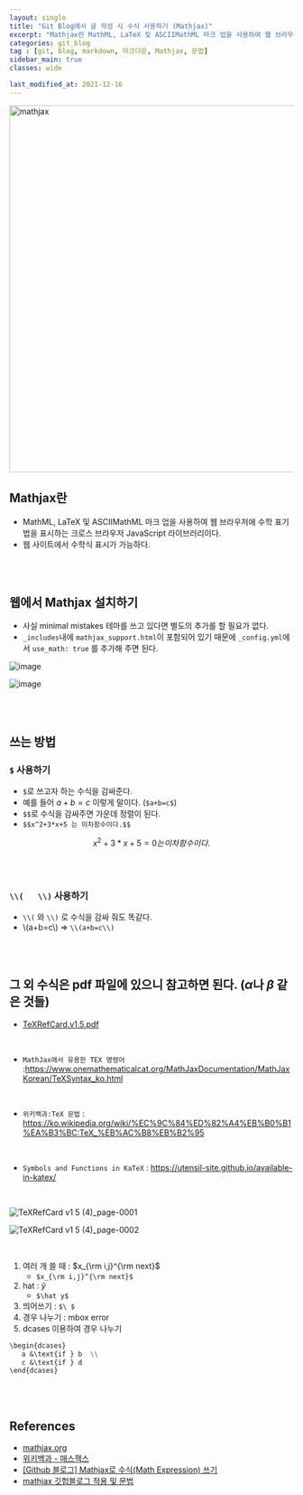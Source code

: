 ```yaml
---
layout: single
title: "Git Blog에서 글 작성 시 수식 사용하기 (Mathjax)"
excerpt: "Mathjax란 MathML, LaTeX 및 ASCIIMathML 마크 업을 사용하여 웹 브라우저에 수학 표기법을 표시하는 크로스 브라우저 JavaScript 라이브러리이다. 웹 사이트에서 수학식 표시가 가능하다."
categories: git_blog
tag : [git, blog, markdown, 마크다운, Mathjax, 문법]
sidebar_main: true
classes: wide

last_modified_at: 2021-12-16
---
```


<img src="https://user-images.githubusercontent.com/78655692/143910921-4b7d1a55-d2b0-49ee-b721-20ce1376df0b.png" width=650 alt="mathjax">

## Mathjax란

- MathML, LaTeX 및 ASCIIMathML 마크 업을 사용하여 웹 브라우저에 수학 표기법을 표시하는 크로스 브라우저 JavaScript 라이브러리이다.
- 웹 사이트에서 수학식 표시가 가능하다.

<br>
<br>

## 웹에서 Mathjax 설치하기 

- 사실 minimal mistakes 테마를 쓰고 있다면 별도의 추가를 할 필요가 없다.
- `_includes`내에 `mathjax_support.html`이 포함되어 있기 때문에 `_config.yml`에서 `use_math: true` 를 추가해 주면 된다.

![image](https://user-images.githubusercontent.com/78655692/143912853-d285ab04-e93d-49e3-98a5-6ece634980b6.png)

![image](https://user-images.githubusercontent.com/78655692/143913025-dfb7c5f4-dce6-458f-a1ae-0d7a51b942d1.png)

<br>
<br>

## 쓰는 방법

### `$` 사용하기

- `$`로 쓰고자 하는 수식을 감싸준다.
- 예를 들어 $a+b=c$ 이렇게 말이다. (`$a+b=c$`)
- `$$`로 수식을 감싸주면 가운데 정렬이 된다.
- `$$x^2+3*x+5 는 이차함수이다.$$`

$$x^2+3*x+5=0 는 이차함수이다.$$

<br>
<br>

### `\\(   \\)` 사용하기

- `\\(` 와 `\\)` 로 수식을 감싸 줘도 똑같다.
- \\(a+b=c\\) => `\\(a+b=c\\)`

<br>
<br>

## 그 외 수식은 pdf 파일에 있으니 참고하면 된다. ($\alpha$나 $\beta$ 같은 것들)

- [TeXRefCard.v1.5.pdf](https://drive.google.com/file/d/1GWa-Syt3nvB_fGDiUHXpNWFSABmDscdx/view?usp=sharing)

<br>

- `MathJax에서 유용한 TEX 명령어` :<https://www.onemathematicalcat.org/MathJaxDocumentation/MathJaxKorean/TeXSyntax_ko.html>

<br>

- `위키백과:TeX 문법` : <https://ko.wikipedia.org/wiki/%EC%9C%84%ED%82%A4%EB%B0%B1%EA%B3%BC:TeX_%EB%AC%B8%EB%B2%95>

<br>

- `Symbols and Functions in KaTeX` : <https://utensil-site.github.io/available-in-katex/>

<br>

![TeXRefCard v1 5 (4)_page-0001](https://user-images.githubusercontent.com/78655692/146336736-786fae45-599d-404d-bdd8-24c468e8df32.jpg)

![TeXRefCard v1 5 (4)_page-0002](https://user-images.githubusercontent.com/78655692/146336860-40a2336c-d31a-4af6-852e-2eea55ec84b5.jpg)

<br>

1. 여러 개 쓸 때 : $x_{\rm i,j}^{\rm next}$
   - `$x_{\rm i,j}^{\rm next}$`
2. hat : $\hat y$
   - `$\hat y$`
3. 띄어쓰기 : `$\ $`
4. 경우 나누기 : mbox error
5. dcases 이용하여 경우 나누기

```md
\begin{dcases}
   a &\text{if } b  \\
   c &\text{if } d
\end{dcases}
```

<br>
<br>

## References

- [mathjax.org](https://www.mathjax.org/)
- [위키백과 - 매스잭스](https://ko.wikipedia.org/wiki/%EB%A7%A4%EC%8A%A4%EC%9E%AD%EC%8A%A4)
- [[Github 블로그] Mathjax로 수식(Math Expression) 쓰기](https://ansohxxn.github.io/blog/math-equation/)
- [mathjax 깃헙블로그 적용 및 문법](https://ghdic.github.io/math/default/mathjax-%EB%AC%B8%EB%B2%95/)

